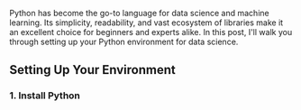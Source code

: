 Python has become the go-to language for data science and machine learning. Its simplicity, readability, and vast ecosystem of libraries make it an excellent choice for beginners and experts alike. In this post, I'll walk you through setting up your Python environment for data science.

## Setting Up Your Environment

### 1. Install Python